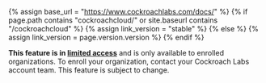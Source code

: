{% assign base_url = "https://www.cockroachlabs.com/docs/" %}
{% if page.path contains "cockroachcloud/" or site.baseurl contains "/cockroachcloud" %}
  {% assign link_version = "stable" %}
{% else %}
  {% assign link_version = page.version.version %}
{% endif %}

**This feature is in [limited access]({{base_url}}{{link_version}}/cockroachdb-feature-availability.html)** and is only available to enrolled organizations. To enroll your organization, contact your Cockroach Labs account team. This feature is subject to change.
